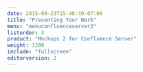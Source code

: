 ```yaml
---
date: 2015-09-23T15:48:49-07:00
title: "Presenting Your Work"
menu: "menuconfluenceserver2" 
listorder: 3
product: "Mockups 2 for Confluence Server"
weight: 1280
include: "fullscreen"
editorversion: 2
---
```

